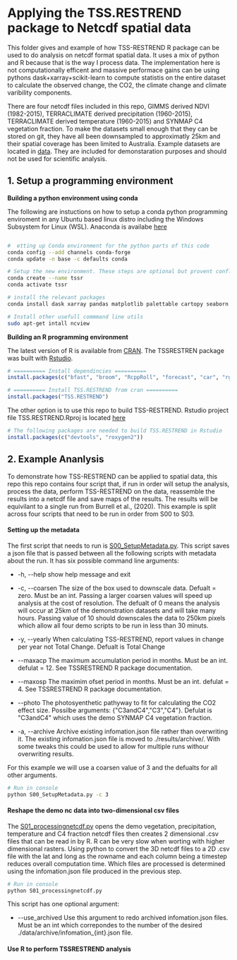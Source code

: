 # Applying the TSS.RESTREND package to Netcdf spatial data
This folder gives and example of how TSS-RESTREND R package can be used to do analysis on netcdf format spatial data.  It uses a mix of python and R because that is the way I process data. The implementation here is not computationally efficent and massive performace gains can be using pythons dask+xarray+scikit-learn to compute statistis on the entire dataset to calculate the observed change, the CO2, the climate change and climate varibility components.  

There are four netcdf files included in this repo, GIMMS derived NDVI (1982-2015), TERRACLIMATE derived precipitation (1960-2015), TERRACLIMATE derived temperature (1960-2015) and SYNMAP C4 vegetation fraction. To make the datasets small enough that they can be stored on git, they have all been downsampled to approximatly 25km and their spatial coverage has been limited to Australia. Example datasets are located in [data](data). They are included for demonstaration purposes and should not be used for scientific analysis.  

## 1. Setup a programming environment
**Building a python environment using conda**

The following are instuctions on how to setup a conda python programming enviroment in any Ubuntu based linux distro including the Windows Subsystem for Linux (WSL).  Anaconda is availabe [here](https://www.anaconda.com/products/individual)

```bash

#  etting up Conda environment for the python parts of this code
conda config --add channels conda-forge
conda update -n base -c defaults conda

# Setup the new environment. These steps are optional but provent conflicts with existing python enviroments
conda create --name tssr
conda activate tssr

# install the relevant packages
conda install dask xarray pandas matplotlib palettable cartopy seaborn ipdb numba bottleneck netCDF4 webcolors gitpython geopandas shapely rasterio cdo python-cdo ipython statsmodels

# Install other usefull commmand line utils
sudo apt-get intall ncview

```

**Building an R programming environment**

The latest version of R is available from [CRAN](https://cran.r-project.org/mirrors.html). The TSSRESTREN package was built with [Rstudio](https://rstudio.com/products/rstudio/download/).

```R
# ========== Install dependincies ==========
install.packages(c("bfast", "broom", "RcppRoll", "forecast", "car", "rgl", "ggplot2", "mblm", "curl", "libcurl", "rjson", "optparse"))

# ========== Install TSS.RESTREND from cran ==========
install.packages("TSS.RESTREND")
```
The other option is to use this repo to build TSS-RESTREND. Rstudio project file TSS.RESTREND.Rproj is located [here](../TSS.RESTREND/)
```R
# The following packages are needed to build TSS.RESTREND in Rstudio
install.packages(c("devtools", "roxygen2"))

```

## 2. Example Ananlysis

To demonstrate how TSS-RESTREND can be applied to spatial data, this repo this repo contains four script that, if run in order will setup the analysis, process the data, perform TSS-RESTREND on the data, reassemble the results into a netcdf file and save maps of the results.  The results will be equivilant to a single run from Burrell et al., (2020).  This example is split across four scripts that need to be run in order from S00 to S03.   

#### Setting up the metadata ####

The first script that needs to run is [S00_SetupMetadata.py](./S00_SetupMetadata.py).  This script saves a json file that is passed between all the following scripts with metadata about the run. It has six possible command line arguments:

 -  -h, --help      show help message and exit

 -  -c, --coarsen 	The size of the box used to downscale data. Defualt = zero. Must be an int. Passing a larger coarsen values will speed up analysis at the cost of resolution.  The defualt of 0 means the analysis will occur at 25km of the demonstration datasets and will take many hours.  Passing value of 10 should downscales the data to 250km pixels which allow all four demo scripts to be run in less than 30 minuts.  

 -  -y, --yearly	When calculating TSS-RESTREND, report values in change per year not Total Change. Defualt is Total Change

 -  --maxacp    	The maximum accumulation period in months. Must be an int. defulat = 12. See TSSRESTREND R package documentation. 

 -  --maxosp       	The maximim ofset period in months. Must be an int. defulat = 4. See TSSRESTREND R package documentation. 

 -  --photo 		The photosyenthetic pathyway to fit for calculating the CO2 effect size. Possilbe arguments: {"C3andC4","C3","C4"}. Defulat is "C3andC4" which uses the demo SYNMAP C4 vegetation fraction.  

 -  -a, --archive	Archive existing infomation.json file rather than overwriting it. The existing infomation.json file is moved to ./results/archive/.  With some tweaks this could be used to allow for multiple runs withour overwriting results.  


For this example we will use a coarsen value of 3 and the defualts for all other arguments.  

```sh
# Run in console
python S00_SetupMetadata.py -c 3
```

#### Reshape the demo nc data into two-dimensional csv files ####


The [S01_processingnetcdf.py](S01_processingnetcdf.py) opens the demo vegetation, precipitation, temperature and C4 fraction netcdf files then creates 2 dimensional .csv files that can be read in by R. R can be very slow when worting with higher dimensional rasters. Using python to convert the 3D netcdf files to a 2D .csv file with the lat and long as the rowname and each column being a timestep reduces overall computation time. Which files are processed is determined using the infomation.json file produced in the previous step.  

```sh
# Run in console
python S01_processingnetcdf.py
```
This script has one optional argument:

- --use_archived		Use this argument to redo archived infomation.json files.  Must be an int which correpondes to the number of the desired ./data/archive/infomation_{int}.json file. 


#### Use R to perform TSSRESTREND analysis ####





